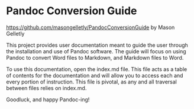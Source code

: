 # Pandoc Conversion Guide
https://github.com/masongelletly/PandocConversionGuide by Mason Gelletly

This project provides user documentation meant to guide the user through the installation and use of Pandoc software. The guide will focus on using Pandoc to convert Word files to Markdown, and Markdown files to Word.

To use this documentation, open the index.md file. This file acts as a table of contents for the documentation and will allow you to access each and every portion of instruction. This file is pivotal, as any and all traversal between files relies on index.md.

Goodluck, and happy Pandoc-ing!
